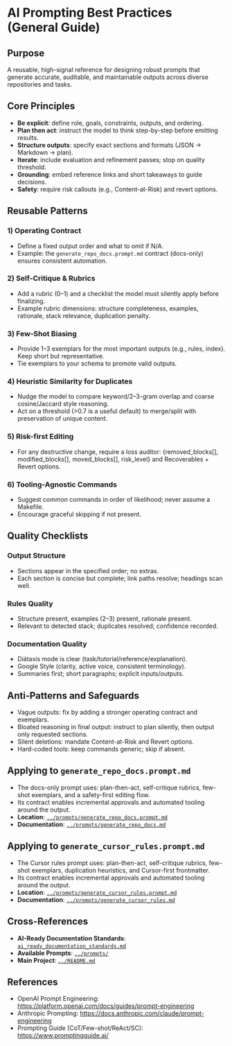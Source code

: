 # AI Prompting Best Practices (General Guide)

## Purpose

A reusable, high-signal reference for designing robust prompts that generate accurate, auditable, and maintainable outputs across diverse repositories and tasks.

## Core Principles

- **Be explicit**: define role, goals, constraints, outputs, and ordering.
- **Plan then act**: instruct the model to think step-by-step before emitting results.
- **Structure outputs**: specify exact sections and formats (JSON → Markdown → plan).
- **Iterate**: include evaluation and refinement passes; stop on quality threshold.
- **Grounding**: embed reference links and short takeaways to guide decisions.
- **Safety**: require risk callouts (e.g., Content-at-Risk) and revert options.

## Reusable Patterns

### 1) Operating Contract
- Define a fixed output order and what to omit if N/A.
- Example: the `generate_repo_docs.prompt.md` contract (docs-only) ensures consistent automation.

### 2) Self‑Critique & Rubrics
- Add a rubric (0–1) and a checklist the model must silently apply before finalizing.
- Example rubric dimensions: structure completeness, examples, rationale, stack relevance, duplication penalty.

### 3) Few‑Shot Biasing
- Provide 1–3 exemplars for the most important outputs (e.g., rules, index). Keep short but representative.
- Tie exemplars to your schema to promote valid outputs.

### 4) Heuristic Similarity for Duplicates
- Nudge the model to compare keyword/2–3-gram overlap and coarse cosine/Jaccard style reasoning.
- Act on a threshold (>0.7 is a useful default) to merge/split with preservation of unique content.

### 5) Risk-first Editing
- For any destructive change, require a loss auditor: {removed_blocks[], modified_blocks[], moved_blocks[], risk_level} and Recoverables + Revert options.

### 6) Tooling-Agnostic Commands
- Suggest common commands in order of likelihood; never assume a Makefile.
- Encourage graceful skipping if not present.

## Quality Checklists

### Output Structure
- Sections appear in the specified order; no extras.
- Each section is concise but complete; link paths resolve; headings scan well.

### Rules Quality
- Structure present, examples (2–3) present, rationale present.
- Relevant to detected stack; duplicates resolved; confidence recorded.

### Documentation Quality
- Diátaxis mode is clear (task/tutorial/reference/explanation).
- Google Style (clarity, active voice, consistent terminology).
- Summaries first; short paragraphs; explicit inputs/outputs.

## Anti‑Patterns and Safeguards
- Vague outputs: fix by adding a stronger operating contract and exemplars.
- Bloated reasoning in final output: instruct to plan silently, then output only requested sections.
- Silent deletions: mandate Content-at-Risk and Revert options.
- Hard-coded tools: keep commands generic; skip if absent.

## Applying to `generate_repo_docs.prompt.md`
- The docs-only prompt uses: plan-then-act, self-critique rubrics, few-shot exemplars, and a safety-first editing flow.
- Its contract enables incremental approvals and automated tooling around the output.
- **Location**: [`../prompts/generate_repo_docs.prompt.md`](../prompts/generate_repo_docs.prompt.md)
- **Documentation**: [`../prompts/generate_repo_docs.md`](../prompts/generate_repo_docs.md)

## Applying to `generate_cursor_rules.prompt.md`
- The Cursor rules prompt uses: plan-then-act, self-critique rubrics, few-shot exemplars, duplication heuristics, and Cursor-first frontmatter.
- Its contract enables incremental approvals and automated tooling around the output.
- **Location**: [`../prompts/generate_cursor_rules.prompt.md`](../prompts/generate_cursor_rules.prompt.md)
- **Documentation**: [`../prompts/generate_cursor_rules.md`](../prompts/generate_cursor_rules.md)

## Cross-References
- **AI-Ready Documentation Standards**: [`ai_ready_documentation_standards.md`](ai_ready_documentation_standards.md)
- **Available Prompts**: [`../prompts/`](../prompts/)
- **Main Project**: [`../README.md`](../README.md)

## References
- OpenAI Prompt Engineering: https://platform.openai.com/docs/guides/prompt-engineering
- Anthropic Prompting: https://docs.anthropic.com/claude/prompt-engineering
- Prompting Guide (CoT/Few-shot/ReAct/SC): https://www.promptingguide.ai/
